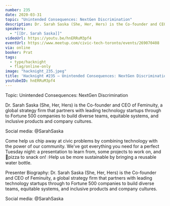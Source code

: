 ```yaml
---
number: 235
date: 2020-03-31
topic: "Unintended Consequences: NextGen Discrimination"
description: Dr. Sarah Saska (She, Her, Hers) is the Co-founder and CEO of Feminuity, a global strategy firm that partners with leading technology startups through to Fortune 500 companies to build diverse teams, equitable systems, and inclusive products and company cultures.
speakers:
  - "[[Dr. Sarah Saska]]"
videoUrl: https://youtu.be/hnERRuM3pf4
eventUrl: https://www.meetup.com/civic-tech-toronto/events/269070408
via: online
booker: Prat
tags:
  - type/hacknight
  - flag/online-only
image: "hacknight_235.jpeg"
title: 'Hacknight #235 – Unintended Consequences: NextGen Discrimination'
youtubeID: hnERRuM3pf4
---
```

Topic: Unintended Consequences: NextGen Discrimination

Dr. Sarah Saska (She, Her, Hers) is the Co-founder and CEO of Feminuity, a global strategy firm that partners with leading technology startups through to Fortune 500 companies to build diverse teams, equitable systems, and inclusive products and company cultures.

Social media: @SarahSaska

Come help us chip away at civic problems by combining technology with the power of our community. We've got everything you need for a perfect Tuesday night: a presentation to learn from, some projects to work on, and 🍕pizza to snack on! 💧Help us be more sustainable by bringing a reusable water bottle.

Presenter Biography: Dr. Sarah Saska (She, Her, Hers) is the Co-founder and CEO of Feminuity, a global strategy firm that partners with leading technology startups through to Fortune 500 companies to build diverse teams, equitable systems, and inclusive products and company cultures.

Social media: @SarahSaska
